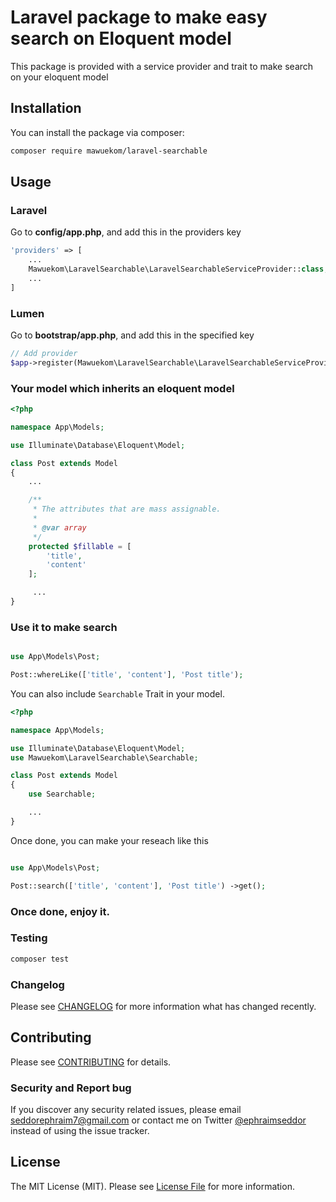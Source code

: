 # Laravel package to make easy search on Eloquent model

This package is provided with a service provider and trait to make search on your eloquent model

## Installation

You can install the package via composer:

```bash
composer require mawuekom/laravel-searchable
```

## Usage

### Laravel

Go to **config/app.php**, and add this in the providers key


```php
'providers' => [
    ...
    Mawuekom\LaravelSearchable\LaravelSearchableServiceProvider::class,
    ...
]
```

### Lumen

Go to **bootstrap/app.php**, and add this in the specified key

```php
// Add provider 
$app->register(Mawuekom\LaravelSearchable\LaravelSearchableServiceProvider::class);
```


### Your model which inherits an eloquent model

```php
<?php

namespace App\Models;

use Illuminate\Database\Eloquent\Model;

class Post extends Model
{
    ...

    /**
     * The attributes that are mass assignable.
     *
     * @var array
     */
    protected $fillable = [
        'title',
        'content'
    ];

     ...
}
```

### Use it to make search

```php

use App\Models\Post;

Post::whereLike(['title', 'content'], 'Post title');

```

You can also include `Searchable` Trait in your model.

```php
<?php

namespace App\Models;

use Illuminate\Database\Eloquent\Model;
use Mawuekom\LaravelSearchable\Searchable;

class Post extends Model
{
    use Searchable;

    ...
}
```

Once done, you can make your reseach like this

```php

use App\Models\Post;

Post::search(['title', 'content'], 'Post title') ->get();

```

### Once done, enjoy it.

### Testing

```bash
composer test
```

### Changelog

Please see [CHANGELOG](CHANGELOG.md) for more information what has changed recently.

## Contributing

Please see [CONTRIBUTING](CONTRIBUTING.md) for details.

### Security and Report bug

If you discover any security related issues, please email seddorephraim7@gmail.com or contact me on Twitter [@ephraimseddor](https://twitter.com/ephraimseddor) instead of using the issue tracker.


## License

The MIT License (MIT). Please see [License File](LICENSE.md) for more information.

